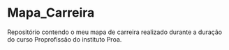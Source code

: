 # Mapa_Carreira
Repositório contendo o meu mapa de carreira realizado durante a duração do curso Proprofissão do instituto Proa.
